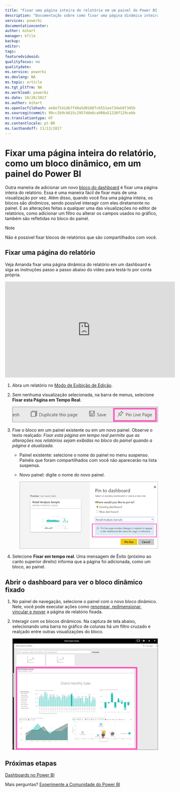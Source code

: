 ```yaml
---
title: "Fixar uma página inteira do relatório em um painel do Power BI "
description: "Documentação sobre como fixar uma página dinâmica inteira do relatório em um dashboard do Power BI por meio de um relatório."
services: powerbi
documentationcenter: 
author: mihart
manager: kfile
backup: 
editor: 
tags: 
featuredvideoid: 
qualityfocus: no
qualitydate: 
ms.service: powerbi
ms.devlang: NA
ms.topic: article
ms.tgt_pltfrm: NA
ms.workload: powerbi
ms.date: 10/28/2017
ms.author: mihart
ms.openlocfilehash: ee8e7541db7f40a5d01607c6551ee734eb9f3d5b
ms.sourcegitcommit: 99cc3b9cb615c2957dde6ca908a51238f129cebb
ms.translationtype: HT
ms.contentlocale: pt-BR
ms.lasthandoff: 11/13/2017
---
```

# <a name="pin-an-entire-report-page-as-a-live-tile-to-a-power-bi-dashboard"></a>Fixar uma página inteira do relatório, como um bloco dinâmico, em um painel do Power BI
Outra maneira de adicionar um novo [bloco do dashboard](service-dashboard-tiles.md) é fixar uma página inteira do relatório.  Essa é uma maneira fácil de fixar mais de uma visualização por vez.  Além disso, quando você fixa uma página inteira, os blocos são *dinâmicos*, sendo possível interagir com eles diretamente no painel. E as alterações feitas a qualquer uma das visualizações no editor de relatórios, como adicionar um filtro ou alterar os campos usados no gráfico, também são refletidas no bloco do painel.  

> [!NOTE]
> Não é possível fixar blocos de relatórios que são compartilhados com você.
> 
> 

## <a name="pin-a-report-page"></a>Fixar uma página do relatório
Veja Amanda fixar uma página dinâmica do relatório em um dashboard e siga as instruções passo a passo abaixo do vídeo para testá-lo por conta própria.

<iframe width="560" height="315" src="https://www.youtube.com/embed/EzhfBpPboPA" frameborder="0" allowfullscreen></iframe>


1. Abra um relatório no [Modo de Exibição de Edição](service-interact-with-a-report-in-editing-view.md).
2. Sem nenhuma visualização selecionada, na barra de menus, selecione **Fixar esta Página em Tempo Real**.
   
   ![](media/service-dashboard-pin-live-tile-from-report/pbi-pin-live-page.png) 
3. Fixe o bloco em um painel existente ou em um novo painel. Observe o texto realçado: *Fixar esta página em tempo real permite que as alterações nos relatórios sejam exibidas no bloco do painel quando a página é atualizada.*
   
   * Painel existente: selecione o nome do painel no menu suspenso. Painéis que foram compartilhados com você não aparecerão na lista suspensa.
   * Novo painel: digite o nome do novo painel.
     
     ![](media/service-dashboard-pin-live-tile-from-report/pbi-pin-live-page-dialog.png)
4. Selecione **Fixar em tempo real**. Uma mensagem de Êxito (próximo ao canto superior direito) informa que a página foi adicionada, como um bloco, ao painel.

## <a name="open-the-dashboard-to-see-the-pinned-live-tile"></a>Abrir o dashboard para ver o bloco dinâmico fixado
1. No painel de navegação, selecione o painel com o novo bloco dinâmico. Nele, você pode executar ações como [renomear, redimensionar, vincular e mover](service-dashboard-edit-tile.md) a página de relatório fixada.  
2. Interagir com os blocos dinâmicos.  Na captura de tela abaixo, selecionando uma barra no gráfico de colunas há um filtro cruzado e realçado entre outras visualizações do bloco.
   
    ![](media/service-dashboard-pin-live-tile-from-report/pbi-live-tile.png)

## <a name="next-steps"></a>Próximas etapas
[Dashboards no Power BI](service-dashboards.md)

Mais perguntas? [Experimente a Comunidade do Power BI](http://community.powerbi.com/)

